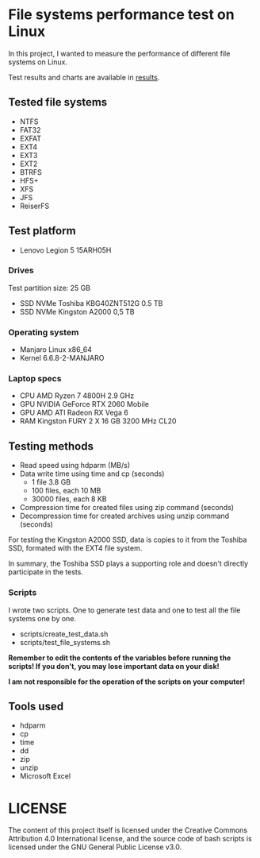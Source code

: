 # File systems performance test on Linux

In this project, I wanted to measure the performance of different file systems on Linux.

Test results and charts are available in [results](./results).

## Tested file systems
- NTFS
- FAT32
- EXFAT
- EXT4
- EXT3
- EXT2
- BTRFS
- HFS+
- XFS
- JFS
- ReiserFS

## Test platform
- Lenovo Legion 5 15ARH05H

### Drives
Test partition size: 25 GB
- SSD NVMe Toshiba KBG40ZNT512G 0.5 TB
- SSD NVMe Kingston A2000 0,5 TB

### Operating system
- Manjaro Linux x86_64
- Kernel 6.6.8-2-MANJARO

### Laptop specs
- CPU AMD Ryzen 7 4800H 2.9 GHz
- GPU NVIDIA GeForce RTX 2060 Mobile
- GPU AMD ATI Radeon RX Vega 6
- RAM Kingston FURY 2 X 16 GB 3200 MHz CL20

## Testing methods
- Read speed using hdparm (MB/s)
- Data write time using time and cp (seconds)
  - 1 file 3.8 GB
  - 100 files, each 10 MB
  - 30000 files, each 8 KB
- Compression time for created files using zip command (seconds)
- Decompression time for created archives using unzip command (seconds)

For testing the Kingston A2000 SSD, data is copies to it from the Toshiba SSD, formated with the EXT4 file system.

In summary, the Toshiba SSD plays a supporting role and doesn't directly participate in the tests.

### Scripts
I wrote two scripts. One to generate test data and one to test all the file systems one by one.
- scripts/create_test_data.sh
- scripts/test_file_systems.sh

**Remember to edit the contents of the variables before running the scripts! If you don't, you may lose important data on your disk!**

**I am not responsible for the operation of the scripts on your computer!**

## Tools used
- hdparm
- cp
- time
- dd
- zip
- unzip
- Microsoft Excel

# LICENSE
The content of this project itself is licensed under the Creative Commons Attribution 4.0 International license, and the source code of bash scripts is licensed under the GNU General Public License v3.0.
